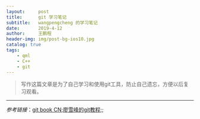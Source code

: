 ```yaml
---
layout:     post
title:      git 学习笔记
subtitle:   wangpengcheng 的学习笔记
date:       2019-4-12
author:     王鹏程
header-img: img/post-bg-ios10.jpg
catalog: true
tags:
    - qml
    - C++
    - git 
---
```


>写作这篇文章是为了自己学习和使用git工具，防止自己遗忘，方便以后复习观看。

---
_参考链接_：[git book CN](https://git-scm.com/book/zh/v2);[廖雪峰的git教程](Git教程);[]();